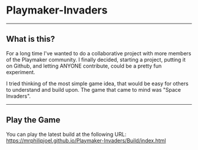 # Playmaker-Invaders

--------------
What is this?
--------------

For a long time I've wanted to do a collaborative project with more members of the Playmaker community.
I finally decided, starting a project, putting it on Github, and letting ANYONE contribute, could be a pretty fun experiment.

I tried thinking of the most simple game idea, that would be easy for others to understand and build upon.
The game that came to mind was "Space Invaders".

--------------
Play the Game
--------------

You can play the latest build at the following URL:
https://mrphilipjoel.github.io/Playmaker-Invaders/Build/index.html
